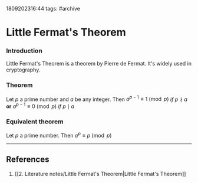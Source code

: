 1809202316:44
tags: #archive
# Little Fermat's Theorem

### Introduction
Little Fermat's Theorem is a theorem by Pierre de Fermat. It's widely used in cryptography.
### Theorem
Let $p$ a prime number and $a$ be any integer. 
Then $a^{p-1} \equiv 1 \pmod {p}$ $if$ $p \nmid a$ **or** $a^{p-1} \equiv 0 \pmod p$ $if$ $p \mid a$ 
### Equivalent theorem
Let $p$ a prime number.
Then $a^p \equiv p \pmod p$ 

---
## References
1. [[2. Literature notes/Little Fermat's Theorem|Little Fermat's Theorem]]